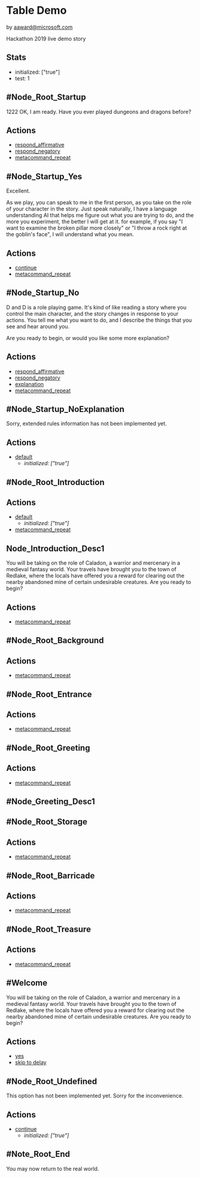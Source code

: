 # Table Demo
by aaward@microsoft.com

Hackathon 2019 live demo story


## Stats
* initialized: ["true"]
* test: 1

## #Node_Root_Startup

  1222
  OK, I am ready. Have you ever played dungeons and dragons before?

## Actions
* [respond_affirmative](#Node_Startup_Yes)
* [respond_negatory](#Node_Startup_No)
* [metacommand_repeat](#Node_Root_Startup)

## #Node_Startup_Yes

  Excellent.

  As we play, you can speak to me in the first person, as you take on the role of your character in the story. Just speak naturally, I have a language understanding AI that helps me figure out what you are trying to do, and the more you experiment, the better I will get at it. for example, if you say "I want to examine the broken pillar more closely" or "I throw a rock right at the goblin's face", I will understand what you mean.

## Actions
* [continue](#Node_Root_Introduction)
* [metacommand_repeat](#Node_Startup_Yes)
  
## #Node_Startup_No

  D and D is a role playing game. It's kind of like reading a story where you control the main character, and the story changes in response to your actions. You tell me what you want to do, and I describe the things that you see and hear around you.

  Are you ready to begin, or would you like some more explanation?

## Actions
* [respond_affirmative](#Node_Startup_Yes)
* [respond_negatory](#Node_Startup_NoExplanation)
* [explanation](#Node_Startup_NoExplanation)
* [metacommand_repeat](#Node_Startup_No)

## #Node_Startup_NoExplanation

  Sorry, extended rules information has not been implemented yet.
  
## Actions
* [default](#Node_Root_Introduction)
  * *initialized: ["true"]*

  
  
## #Node_Root_Introduction

## Actions
* [default](#Node_Introduction_Desc1)
  * *initialized: ["true"]*
* [metacommand_repeat](#Node_Root_Introduction)

## Node_Introduction_Desc1

  You will be taking on the role of Caladon, a warrior and mercenary in a medieval fantasy world. Your travels have brought you to the town of Redlake, where the locals have offered you a reward for clearing out the nearby abandoned mine of certain undesirable creatures. Are you ready to begin?

## Actions
* [metacommand_repeat](#Node_Introduction_Desc1)

  
  
## #Node_Root_Background

## Actions
* [metacommand_repeat](#Node_Root_Background)



## #Node_Root_Entrance

## Actions
* [metacommand_repeat](#Node_Root_Entrance)



## #Node_Root_Greeting

## Actions
* [metacommand_repeat](#Node_Root_Greeting)

## #Node_Greeting_Desc1


## #Node_Root_Storage

## Actions
* [metacommand_repeat](#Node_Root_Storage)



## #Node_Root_Barricade

## Actions
* [metacommand_repeat](#Node_Root_Barricade)



## #Node_Root_Treasure

## Actions
* [metacommand_repeat](#Node_Root_Treasure)





## #Welcome
You will be taking on the role of Caladon, a warrior and mercenary in a medieval fantasy world. Your travels have brought you to the town of Redlake, where the locals have offered you a reward for clearing out the nearby abandoned mine of certain undesirable creatures. Are you ready to begin?

## Actions
* [yes](#GreetingRoom)
* [skip to delay](#GreetingRoom0Delay0Return)  

## #Node_Root_Undefined

  This option has not been implemented yet. Sorry for the inconvenience.

## Actions
* [continue](#Note_Root_End)
  * *initialized: ["true"]*

## #Note_Root_End

  You may now return to the real world.
